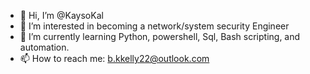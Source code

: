 - 👋 Hi, I’m @KaysoKal
- 👀 I’m interested in becoming a network/system security Engineer
- 🌱 I’m currently learning Python, powershell, Sql, Bash scripting, and automation.
- 📫 How to reach me: b.kkelly22@outlook.com


<!---
KaysoKal/KaysoKal is a ✨ special ✨ repository because its `README.md` (this file) appears on your GitHub profile.
You can click the Preview link to take a look at your changes.
--->

<!---
KaysoKal/KaysoKal is a ✨ special ✨ repository because its `README.md` (this file) appears on your GitHub profile.
You can click the Preview link to take a look at your changes.
--->
